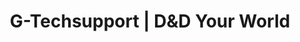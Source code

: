 ---
title: "G-Techsupport | D&D Your World"
url: /matagalpa/g-techsupport-dundd-your-world/
shop: Computer
---